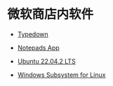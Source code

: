 # 微软商店内软件

- [Typedown](https://apps.microsoft.com/store/detail/typedown/9P8TCW4H2HB4?hl=zh-cn&gl=cn)

- [Notepads App](https://apps.microsoft.com/store/detail/notepads-app/9NHL4NSC67WM?hl=zh-cn&gl=cn)

- [Ubuntu 22.04.2 LTS](https://apps.microsoft.com/store/detail/ubuntu-22042-lts/9PN20MSR04DW?hl=zh-cn&gl=cn)

- [Windows Subsystem for Linux](https://apps.microsoft.com/store/detail/windows-subsystem-for-linux/9P9TQF7MRM4R?hl=zh-cn&gl=cn)


